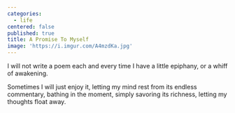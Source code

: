```yaml
---
categories:
  - life
centered: false
published: true
title: A Promise To Myself
image: 'https://i.imgur.com/A4mzdKa.jpg'
---
```

I will not write a poem
each and every time 
I have a little epiphany,
or a whiff of awakening. 

Sometimes
I will just enjoy it,
letting my mind rest
from its endless commentary,
bathing in the moment,
simply savoring its richness,
letting my thoughts
float away.
